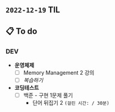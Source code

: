 ## `2022-12-19` TIL

## 📋 To do

### DEV

+ **운영체제**
  + [ ] Memory Management 2 강의
  + [ ] _복습하기_

+ **코딩테스트**
  + [ ] 백준 - 구현 1문제 풀기
    + 단어 뒤집기 2 `(걸린 시간: / 30분)`